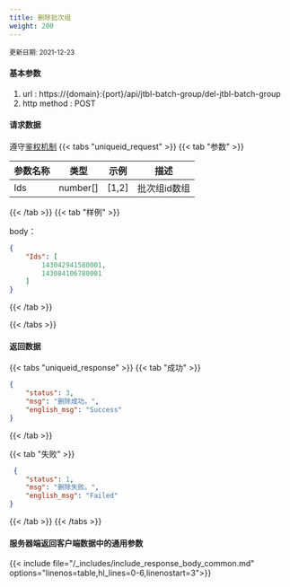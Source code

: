 ```yaml
---
title: 删除批次组
weight: 200
---
```


<small>更新日期: 2021-12-23</small>

#### 基本参数
1. url : https://{domain}:{port}/api/jtbl-batch-group/del-jtbl-batch-group
2. http method : POST

#### 请求数据
遵守[鉴权机制](/auth/)
{{< tabs "uniqueid_request" >}}
{{< tab "参数" >}} 

|  参数名称   |  类型 |  示例 |  描述 |
|  ----  | ----  | ----  | ----  |
|  Ids  | number[]  | [1,2]  | 批次组id数组 |
 

{{< /tab >}}
{{< tab "样例" >}}

body： 

```json
{
    "Ids": [
        143042941580001,
        143084106780001
    ]
}
```
{{< /tab >}}

{{< /tabs >}}


#### 返回数据


{{< tabs "uniqueid_response" >}}
{{< tab "成功" >}} 
```json
{
    "status": 3,
    "msg": "删除成功。",
    "english_msg": "Success"
}
```   
{{< /tab >}}

{{< tab "失败" >}}
```json
 {
    "status": 1,
    "msg": "删除失败。",
    "english_msg": "Failed"
}
```
{{< /tab >}}
{{< /tabs >}}
 
#### 服务器端返回客户端数据中的通用参数

{{< include file="/_includes/include_response_body_common.md"  options="linenos=table,hl_lines=0-6,linenostart=3">}}
